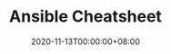 ---
title: Ansible Cheatsheet
date: "2020-11-13T00:00:00+08:00"
cover: "cover.png"
tags: 
  - ansible
  - cheatsheet
keywords: 
  - ansible
  - cheatsheet
description: ""
showFullContent: false
readingTime: false
---